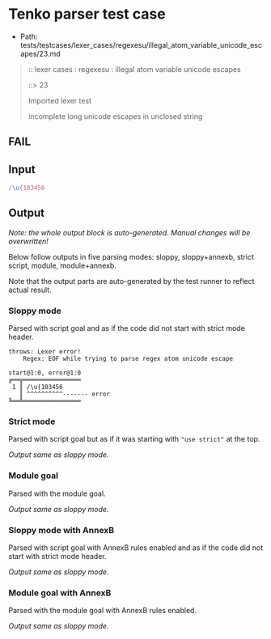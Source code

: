 # Tenko parser test case

- Path: tests/testcases/lexer_cases/regexesu/illegal_atom_variable_unicode_escapes/23.md

> :: lexer cases : regexesu : illegal atom variable unicode escapes
>
> ::> 23
>
> Imported lexer test
>
> incomplete long unicode escapes in unclosed string

## FAIL

## Input

`````js
/\u{103456
`````

## Output

_Note: the whole output block is auto-generated. Manual changes will be overwritten!_

Below follow outputs in five parsing modes: sloppy, sloppy+annexb, strict script, module, module+annexb.

Note that the output parts are auto-generated by the test runner to reflect actual result.

### Sloppy mode

Parsed with script goal and as if the code did not start with strict mode header.

`````
throws: Lexer error!
    Regex: EOF while trying to parse regex atom unicode escape

start@1:0, error@1:0
╔══╦════════════════
 1 ║ /\u{103456
   ║ ^^^^^^^^^^------- error
╚══╩════════════════

`````

### Strict mode

Parsed with script goal but as if it was starting with `"use strict"` at the top.

_Output same as sloppy mode._

### Module goal

Parsed with the module goal.

_Output same as sloppy mode._

### Sloppy mode with AnnexB

Parsed with script goal with AnnexB rules enabled and as if the code did not start with strict mode header.

_Output same as sloppy mode._

### Module goal with AnnexB

Parsed with the module goal with AnnexB rules enabled.

_Output same as sloppy mode._
